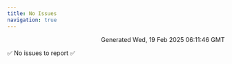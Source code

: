 ```yaml
---
title: No Issues
navigation: true
---
```


<p style="text-align:right;color:#cccs">
Generated Wed, 19 Feb 2025 06:11:46 GMT
</p>
<p>✅ No issues to report ✅</p>



